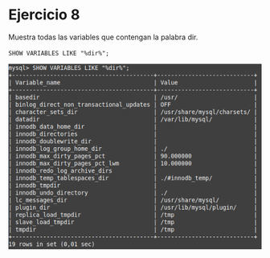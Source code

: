 # Ejercicio 8
Muestra todas las variables que contengan la palabra dir.

`SHOW VARIABLES LIKE "%dir%";`

![Comando ej8](ej8.png)